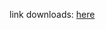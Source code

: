 
link downloads: <a href='https://github.com/ZyCromerZ/compiled-gcc/releases/download/varm-zyc-linux-gnueabi-10.x-gnu-20210411/arm-zyc-linux-gnueabi-10.x-gnu-20210411.tar.gz'>here</a>
